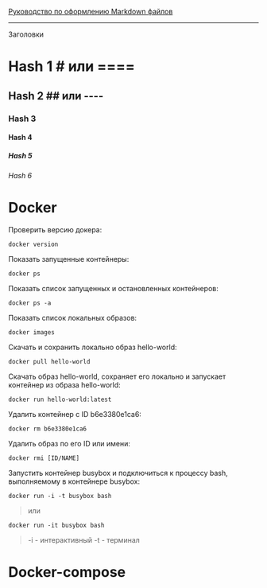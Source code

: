 [Руководство по оформлению Markdown файлов](https://gist.github.com/Jekins/2bf2d0638163f1294637 "Официальный FAQ")

-----------

Заголовки
# Hash 1 # или ====
## Hash 2 ## или ----
### Hash 3 
#### Hash 4
##### Hash 5
###### Hash 6

Docker
=======
Проверить версию докера:

    docker version

Показать запущенные контейнеры:

    docker ps

Показать список запущенных и остановленных контейнеров:

    docker ps -a

Показать список локальных образов:

    docker images

Скачать и сохранить локально образ hello-world:

    docker pull hello-world 

Скачать образ hello-world, сохраняет его локально и запускает контейнер из образа hello-world:

    docker run hello-world:latest

Удалить контейнер с ID b6e3380e1ca6:

    docker rm b6e3380e1ca6

Удалить образ по его ID или имени:

    docker rmi [ID/NAME]

Запустить контейнер busybox и подключиться к процессу bash, выполняемому в контейнере busybox:

    docker run -i -t busybox bash
> или

    docker run -it busybox bash

> -i - интерактивный
> -t - терминал


Docker-compose
=============